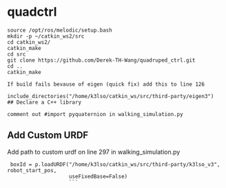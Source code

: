 # quadctrl

```
source /opt/ros/melodic/setup.bash
mkdir -p ~/catkin_ws2/src
cd catkin_ws2/
catkin_make
cd src
git clone https://github.com/Derek-TH-Wang/quadruped_ctrl.git
cd ..
catkin_make
```


```
If build fails bevause of eigen (quick fix) add this to line 126

include_directories("/home/k3lso/catkin_ws/src/third-party/eigen3")
## Declare a C++ library
```

```
comment out #import pyquaternion in walking_simulation.py
```


## Add Custom URDF
Add path to custom urdf on line 297 in walking_simulation.py
   ``` 
    boxId = p.loadURDF("/home/k3lso/catkin_ws/src/third-party/k3lso_v3", robot_start_pos,
                       useFixedBase=False)
                       ```
